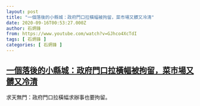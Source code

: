 ```yaml
---
layout: post
title: "一個落後的小縣城：政府門口拉橫幅被拘留，菜市場又髒又冷清"
date: 2020-09-16T00:53:27.000Z
author: 石炳锋
from: https://www.youtube.com/watch?v=GJhco4XcTdI
tags: [ 石炳锋 ]
categories: [ 石炳锋 ]
---
```

<!--1600217607000-->
[一個落後的小縣城：政府門口拉橫幅被拘留，菜市場又髒又冷清](https://www.youtube.com/watch?v=GJhco4XcTdI)
------

<div>
求天無門：政府門口拉橫幅求辦事也要拘留。
</div>
